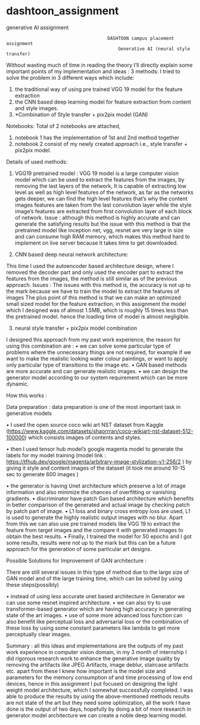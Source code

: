 # dashtoon_assignment
generative AI assignment

                                          DASHTOON campus placement assignment 
                                              Generative AI (neural style transfer)
Without wasting much of time in reading the theory I’ll directly explain some important points of my implementation and ideas : 
                                                          3 methods: 
I tried to solve the problem in 3 different ways which include: 
1) the traditional way of using pre trained VGG 19 model for the feature extraction
2) the CNN based deep learning model for feature extraction from content and style images.
3) *Combination of Style transfer + pix2pix model (GAN)
                                                         
Notebooks:
Total of 2 notebooks are attached, 
1) notebook 1 has the implementation of 1st and 2nd method together 
2) notebook 2 consist of my newly created approach i.e., style transfer + pix2pix model.

Details of used methods: 
1) VGG19 pretrained model : 
VGG 19 model is a large computer vision model which can be used to extract the features from the images, by removing the last layers of the network,
It is capable of extracting low level as well as high level features of the network, as far as the networks gets deeper, we can find the high level features that’s why the content images features are taken from the last convolution layer while the style image’s features are extracted from first convolution layer of each block of network.
Issue : 
although this method is highly accurate and can generate the satisfying results but the issue with this method is that the pretrained model like inception net, vgg, resnet are very large in size and can consume high RAM memory, which makes  this method hard to implement on live server because it takes time to get downloaded.

2) CNN based deep neural network architecture: 

This time I used the autoencoder based architecture design, where I removed the decoder part and only used the encoder part to extract the features from the images, the method is still similar as of the previous approach. 
Issues : 
The issues with this method is, the accuracy is not up to the mark because we have to train the model to extract the features of images
The plus point of this method is that we can make an optimized small sized model for the feature extraction, in this assignment the model which I designed was of almost 1.5MB, which is roughly 15 times less than the pretrained model. hence the loading time of model is almost negligible.

3) neural style transfer + pix2pix model combination 

I designed this approach from my past work experience, the reason for using this combination are :
•	we can solve some particular type of problems where the unnecessary things are not required, for example if we want to make the realistic looking water colour paintings, or want to apply only particular type of transitions to the image etc. 
•	GAN based methods are more accurate and can generate realistic images.
•	we can design the generator model according to our system requirement which can be more dynamic.

How this works : 

Data preparation : data preparation is one of the most important task in generative models

•	I used the open source coco wiki art NST dataset from Kaggle (https://www.kaggle.com/datasets/shaorrran/coco-wikiart-nst-dataset-512-100000) which consists images of contents and styles. 

•	then I used tensor hub model’s google magenta model to generate the labels for my model training (model link : https://tfhub.dev/google/magenta/arbitrary-image-stylization-v1-256/2 ) by giving it style and content images of the dataset (it took me around 10-15 sec to generate 600 images ) 

•	the generator is having Unet architecture which preserve a lot of image information and also minimize the chances of overfitting or vanishing gradients.
•	discriminator have patch Gan based architecture which benefits in better comparison of the generated and actual image by checking patch by patch part of image.
•	L1 loss and binary cross entropy loss are used, L1 is used to generate the highly realistic output images with no blur. Apart from this we can also use pre trained models like VGG 19 to extract the feature from target images and the compare it with generated images to obtain the best results.
•	Finally, I trained the model for 50 epochs and I got some results, results were not up to the mark but this can be a future approach for the generation of some particular art designs. 




Possible Solutions for Improvement of GAN architecture : 

There are still several issues in this type of method due to the large size of GAN model and of the large training time, which can be solved by using these steps(possibly)

•	instead of using less accurate unet based architecture in Generator we can use some resnet inspired architecture.
•	we can also try to use transformer-based generator which are having high accuracy in generating state of the art images.
•	use of some more advanced loss function can also benefit like perceptual loss and adversarial loss or the combination of these loss by using some constant parameters like lambda to get more perceptually clear images.





Summary : all this ideas and implementations are the outputs of my past work experience in computer vision domain, in my 3 month of internship I did rigorous research work to enhance the generative image quality by removing the artifacts like JPEG Artifacts, image deblur, staircase artifacts etc. apart from these I knew how important is the model size and parameters for the memory consumption of and time processing of low end devices, hence in this assignment I put focused on designing the light weight model architecture, which I somewhat successfully completed. 
I was able to produce the results by using the above-mentioned methods results are not state of the art but they need some optimization, all the work I have done is the output of two days, hopefully by doing a bit of more research in generator model architecture we can create a noble deep learning model.








